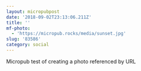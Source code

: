 ```yaml
---
layout: micropubpost
date: '2018-09-02T23:13:06.211Z'
title: ''
mf-photo:
  - 'https://micropub.rocks/media/sunset.jpg'
slug: '83586'
category: social
---
```

Micropub test of creating a photo referenced by URL
